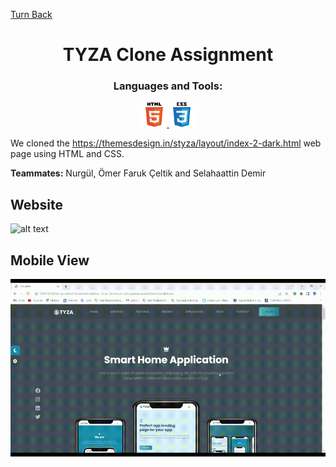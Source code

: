 [Turn Back](../../../)

<h1 align="center">TYZA Clone Assignment</h1>

<h3 align="center">Languages and Tools:</h3>
<p align="center"><a href="https://www.w3.org/html/" target="_blank" rel="noreferrer"> <img src="https://raw.githubusercontent.com/devicons/devicon/master/icons/html5/html5-original-wordmark.svg" alt="html5" width="40" height="40"/> </a> <a href="https://www.w3schools.com/css/" target="_blank" rel="noreferrer"> <img src="https://raw.githubusercontent.com/devicons/devicon/master/icons/css3/css3-original-wordmark.svg" alt="css3" width="40" height="40"/> </a></p>

We cloned the https://themesdesign.in/styza/layout/index-2-dark.html web page using HTML and CSS.

<b>Teammates:</b> Nurgül, Ömer Faruk Çeltik and Selahaattin Demir

## Website

![alt text](https://github.com/waroi/TurkcellFrontend2023/blob/develop/Ogrenciler/SelahattinDemir/Ders_Sonu_Odevleri/css/GroupHomework02/images/web-view.gif)

## Mobile View

![alt text](https://github.com/waroi/TurkcellFrontend2023/blob/develop/Ogrenciler/SelahattinDemir/Ders_Sonu_Odevleri/css/GroupHomework02/img/mobil-view.gif)

